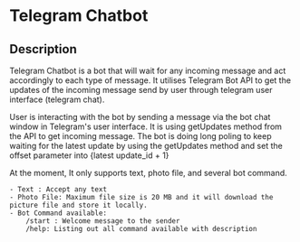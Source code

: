 # Telegram Chatbot

## Description
Telegram Chatbot is a bot that will wait for any incoming message and act accordingly to each type of message. It utilises Telegram Bot API to get the updates of the incoming message send by user through telegram user interface (telegram chat). 

User is interacting with the bot by sending a message via the bot chat window in Telegram's user interface. It is using getUpdates method from the API to get incoming message. The bot is doing long poling to keep waiting for the latest update by using the getUpdates method and set the offset parameter into {latest update_id + 1}

At the moment, It only supports text, photo file, and several bot command.
>>  
    - Text : Accept any text 
    - Photo File: Maximum file size is 20 MB and it will download the picture file and store it locally.
    - Bot Command available:
        /start : Welcome message to the sender
        /help: Listing out all command available with description


